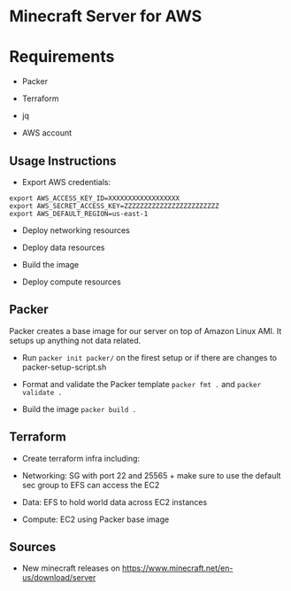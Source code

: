 # Minecraft Server for AWS

# Requirements

- Packer

- Terraform

- jq

- AWS account


## Usage Instructions

- Export AWS credentials:

~~~~
export AWS_ACCESS_KEY_ID=XXXXXXXXXXXXXXXXXX
export AWS_SECRET_ACCESS_KEY=ZZZZZZZZZZZZZZZZZZZZZZZZ
export AWS_DEFAULT_REGION=us-east-1
~~~~

- Deploy networking resources

- Deploy data resources 

- Build the image

- Deploy compute resources

## Packer

Packer creates a base image for our server on top of Amazon Linux AMI. It setups up anything not data related.

- Run `packer init packer/` on the firest setup or if there are changes to packer-setup-script.sh

- Format and validate the Packer template `packer fmt .` and `packer validate .`

- Build the image `packer build .`

## Terraform

- Create terraform infra including:

- Networking: SG with port 22 and 25565 + make sure to use the default sec group to EFS can access the EC2

- Data: EFS to hold world data across EC2 instances

- Compute: EC2 using Packer base image

## Sources

- New minecraft releases on https://www.minecraft.net/en-us/download/server


